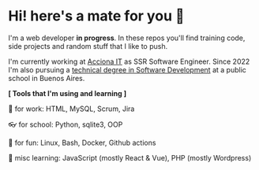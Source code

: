 # Hi! here's a mate for you 🧉

I'm a web developer **in progress**. In these repos you'll find training code, side projects and random stuff that I like to push.

I'm currently working at [Acciona IT](https://www.acciona-it.com/) as SSR Software Engineer. Since 2022 I'm also pursuing a [technical degree in Software Development](https://www.ifts18.edu.ar/carreras/tsds/plan-tsds) at a public school in Buenos Aires.

**[ Tools that I'm using and learning ]** 

👷 for work: HTML, MySQL, Scrum, Jira

👓 for school: Python, sqlite3, OOP

🐧 for fun: Linux, Bash, Docker, Github actions

👾 misc learning: JavaScript (mostly React & Vue), PHP (mostly Wordpress)